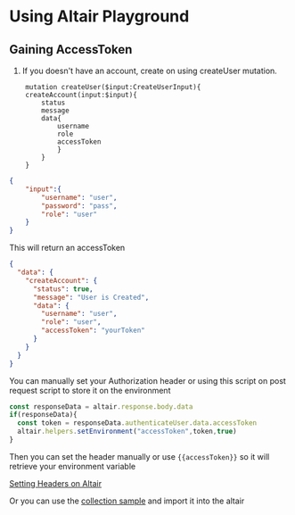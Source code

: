 # Using Altair Playground

## Gaining AccessToken
1. If you doesn't have an account, create on using createUser mutation.
```gql
    mutation createUser($input:CreateUserInput){
    createAccount(input:$input){
        status
        message
        data{
            username
            role
            accessToken
            }
        }
    }
```
```json
{
    "input":{
        "username": "user",
        "password": "pass",
      	"role": "user"
    }
}
```

This will return an accessToken
```json
{
  "data": {
    "createAccount": {
      "status": true,
      "message": "User is Created",
      "data": {
        "username": "user",
        "role": "user",
        "accessToken": "yourToken"
      }
    }
  }
}
```
You can manually set your Authorization header or using this script on post request script to store it on the environment
```js
const responseData = altair.response.body.data
if(responseData){
  const token = responseData.authenticateUser.data.accessToken
  altair.helpers.setEnvironment("accessToken",token,true)
}
```

Then you can set the header manually or use `{{accessToken}}` so it will retrieve your environment variable

[Setting Headers on Altair](https://altairgraphql.dev/docs/features/headers.html)

Or you can use the [collection sample]("../docs/examples.agc") and import it into the altair